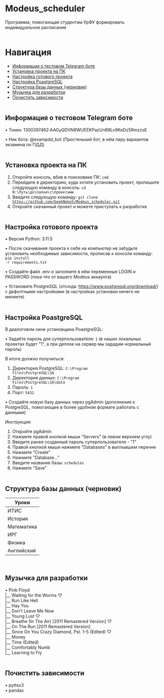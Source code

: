 # Modeus_scheduler
Программа, помогающая студентам УрФУ формировать индивидуальное расписание
<br /> <br />


# Навигация
- [Информация о тестовом Telegram боте](#telegram_bot_info)
- [Установка проекта на ПК](#download_project)
- [Настройка готового проекта](#setting_up_project)
- [Настройка PoastgreSQL](#setting_up_postgres)
- [Структура базы данных (черновик)](#database_structure)
- [Музычка для разработки](#music)
- [Почистить зависимости](#clean_up_dependencies)
<br /> <br />


<a name="telegram_bot_info"></a> 
## Информация о тестовом Telegram боте
• Токен: 1300397462:AAGyQDVN8WUEEKPazUnB8Lv9KeDz5RmzzsE

• Ник бота: @exampdd_bot (Простенький бот, в нём пару вариантов экзамена по ПДД)
<br /> <br />


<a name="download_project"></a> 
## Установка проекта на ПК
1. Откройте консоль, вбив в поисковике ПК: <code>cmd</code>
2. Перейдите в директорию, куда хотите установить проект, пропишите следующую команду в консоль: <code>cd N:\Путь\до\папки\с\проектами</code>
3. Введите следующую команду: <code>git clone https://github.com/GeekNekoS/Modeus_scheduler.git </code>
4. Откройте скачанный проект и можете приступать к разработке
<br /> <br />


<a name="setting_up_project"></a>
## Настройка готового проекта
• Версия Python: 3.11.5

• После скачивания проекта к себе на компьютер не забудьте установить необходимые зависимости, прописав к консоли команду: 
<code>pip install -r requirements.txt</code>

• Создайте файл .env и заполните в нём переменные LOGIN и PASSWORD (пока что от вашего Modeus аккаунта)

• Установите PostgreSQL (отсюда: https://www.postgresql.org/download/) с дефолтными настройками (в настройках установки ничего не меняете)
<br /> <br />


<a name="setting_up_postgres"></a>
## Настройка PoastgreSQL
В диалоговом окне установщика PoastgreSQL:

• Задаёте пароль для суперпользователя: <code>1</code> (в наших локальных проектах будет "1", а при деплое на сервер мы зададим нормальный пароль)

В итоге должно получиться:
1. Директория PostgreSQL: <code>C:\Program Files\PostgreSQL\16</code>
2. Директория данных: <code>C:\Program Files\PostgreSQL\16\data</code>
3. Пароль: <code>1</code>
4. Порт: <code>5432</code>

• Создайте новую базу данных через pgAdmin (дополнение к PostgreSQL, помогающее в более удобном формате работать с данными)

Инструкция:
1. Откройте pgAdmin
2. Нажмите правой кнопкой мыши "Servers" (в левом верхнем углу)
3. Введите ранее созданный пароль суперпользователя - "1"
4. Правой кнопкой мыши нажмите "Databases" в выплывшем перечне
5. Нажмите "Create"
6. Нажмите "Database..."
7. Введите название базы: <code>schedules</code>
8. Нажмите "Save"
<br /> <br />


<a name="database_structure"></a>
## Структура базы данных (черновик)
<table>
    <thead>
        <tr><th>Уроки</th></tr>
    </thead>
    <tbody>
        <tr><td>ИТИС</td></tr>
        <tr><td>История</td></tr>
        <tr><td>Математика</td></tr>
        <tr><td>ИРГ</td></tr>
        <tr><td>Физика</td></tr>
        <tr><td>Английский</td></tr>
    </tbody>
</table>
<br />


<a name="music"></a>
## Музычка для разработки
• Pink Floyd <br />
|__ Waiting for the Worms ♡ <br />
|__ Run Like Hell <br />
|__ Hay You <br />
|__ Don't Leave Me Now <br />
|__ Young Lust ♡ <br />
|__ Breathe (In The Air) [2011 Remastered Version] ♡ <br />
|__ On The Run [2011 Remastered Version] <br />
|__ Since On You Crazy Diamond, Pst. 1-5 (Edited) ♡ <br />
|__ Money <br />
|__ Time (Edited) <br />
|__ Comfortably Numb <br />
|__ Learning to Fly
<br /> <br />


<a name="clean_up_dependencies"></a>
## Почистить зависимости
• pyttsx3 <br />
• pandas
<br /> <br />

